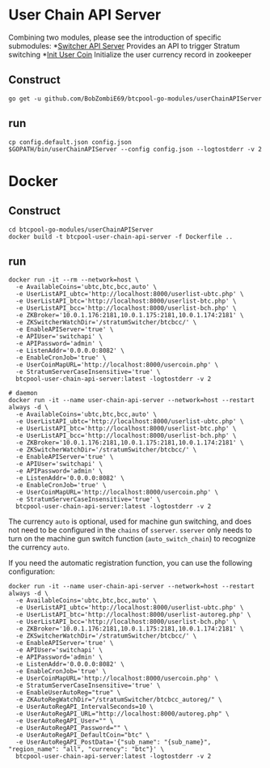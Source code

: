 # User Chain API Server
Combining two modules, please see the introduction of specific submodules:
*[Switcher API Server](switcherAPIServer/)
  Provides an API to trigger Stratum switching
*[Init User Coin](initUserCoin/)
  Initialize the user currency record in zookeeper
## Construct
```
go get -u github.com/BobZombiE69/btcpool-go-modules/userChainAPIServer
```

## run
```
cp config.default.json config.json
$GOPATH/bin/userChainAPIServer --config config.json --logtostderr -v 2
```

# Docker

## Construct
```
cd btcpool-go-modules/userChainAPIServer
docker build -t btcpool-user-chain-api-server -f Dockerfile ..
```

## run
```
docker run -it --rm --network=host \
  -e AvailableCoins='ubtc,btc,bcc,auto' \
  -e UserListAPI_ubtc='http://localhost:8000/userlist-ubtc.php' \
  -e UserListAPI_btc='http://localhost:8000/userlist-btc.php' \
  -e UserListAPI_bcc='http://localhost:8000/userlist-bch.php' \
  -e ZKBroker='10.0.1.176:2181,10.0.1.175:2181,10.0.1.174:2181' \
  -e ZKSwitcherWatchDir='/stratumSwitcher/btcbcc/' \
  -e EnableAPIServer='true' \
  -e APIUser='switchapi' \
  -e APIPassword='admin' \
  -e ListenAddr='0.0.0.0:8082' \
  -e EnableCronJob='true' \
  -e UserCoinMapURL='http://localhost:8000/usercoin.php' \
  -e StratumServerCaseInsensitive='true' \
  btcpool-user-chain-api-server:latest -logtostderr -v 2

# daemon
docker run -it --name user-chain-api-server --network=host --restart always -d \
  -e AvailableCoins='ubtc,btc,bcc,auto' \
  -e UserListAPI_ubtc='http://localhost:8000/userlist-ubtc.php' \
  -e UserListAPI_btc='http://localhost:8000/userlist-btc.php' \
  -e UserListAPI_bcc='http://localhost:8000/userlist-bch.php' \
  -e ZKBroker='10.0.1.176:2181,10.0.1.175:2181,10.0.1.174:2181' \
  -e ZKSwitcherWatchDir='/stratumSwitcher/btcbcc/' \
  -e EnableAPIServer='true' \
  -e APIUser='switchapi' \
  -e APIPassword='admin' \
  -e ListenAddr='0.0.0.0:8082' \
  -e EnableCronJob='true' \
  -e UserCoinMapURL='http://localhost:8000/usercoin.php' \
  -e StratumServerCaseInsensitive='true' \
  btcpool-user-chain-api-server:latest -logtostderr -v 2
```

The currency `auto` is optional, used for machine gun switching, and does not need to be configured in the `chains` of `sserver`. `sserver` only needs to turn on the machine gun switch function (`auto_switch_chain`) to recognize the currency `auto`.

If you need the automatic registration function, you can use the following configuration:
```
docker run -it --name user-chain-api-server --network=host --restart always -d \
  -e AvailableCoins='ubtc,btc,bcc,auto' \
  -e UserListAPI_ubtc='http://localhost:8000/userlist-ubtc.php' \
  -e UserListAPI_btc='http://localhost:8000/userlist-autoreg.php' \
  -e UserListAPI_bcc='http://localhost:8000/userlist-bch.php' \
  -e ZKBroker='10.0.1.176:2181,10.0.1.175:2181,10.0.1.174:2181' \
  -e ZKSwitcherWatchDir='/stratumSwitcher/btcbcc/' \
  -e EnableAPIServer='true' \
  -e APIUser='switchapi' \
  -e APIPassword='admin' \
  -e ListenAddr='0.0.0.0:8082' \
  -e EnableCronJob='true' \
  -e UserCoinMapURL='http://localhost:8000/usercoin.php' \
  -e StratumServerCaseInsensitive='true' \
  -e EnableUserAutoReg="true" \
  -e ZKAutoRegWatchDir="/stratumSwitcher/btcbcc_autoreg/" \
  -e UserAutoRegAPI_IntervalSeconds=10 \
  -e UserAutoRegAPI_URL="http://localhost:8000/autoreg.php" \
  -e UserAutoRegAPI_User="" \
  -e UserAutoRegAPI_Password="" \
  -e UserAutoRegAPI_DefaultCoin="btc" \
  -e UserAutoRegAPI_PostData='{"sub_name": "{sub_name}", "region_name": "all", "currency": "btc"}' \
  btcpool-user-chain-api-server:latest -logtostderr -v 2
```
